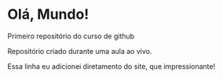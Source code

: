 # Olá, Mundo!
 Primeiro repositório do curso de github

 Repositório criado durante uma aula ao vivo.

Essa linha eu adicionei diretamento do site, que impressionante!

